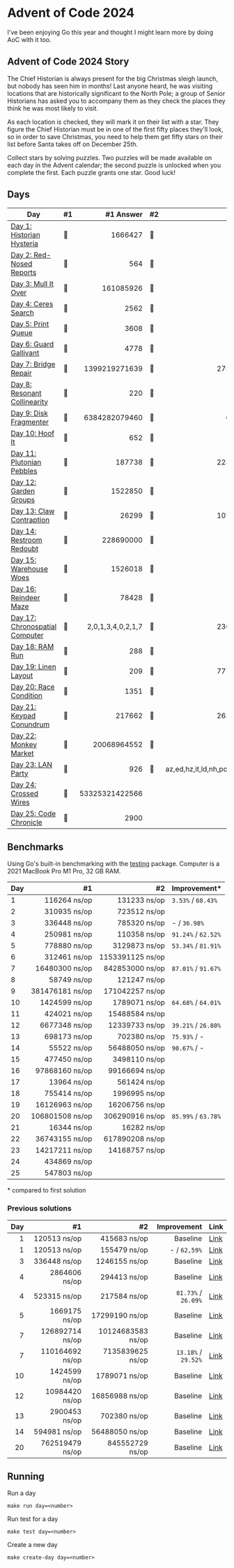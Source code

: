 # Advent of Code 2024

I've been enjoying Go this year and thought I might learn more by doing AoC with it too.

## Advent of Code 2024 Story

The Chief Historian is always present for the big Christmas sleigh launch, but nobody has seen him in months! Last anyone heard, he was visiting locations that are historically significant to the North Pole; a group of Senior Historians has asked you to accompany them as they check the places they think he was most likely to visit.

As each location is checked, they will mark it on their list with a star. They figure the Chief Historian must be in one of the first fifty places they'll look, so in order to save Christmas, you need to help them get fifty stars on their list before Santa takes off on December 25th.

Collect stars by solving puzzles. Two puzzles will be made available on each day in the Advent calendar; the second puzzle is unlocked when you complete the first. Each puzzle grants one star. Good luck!

## Days

| Day                                                                                                                    | #1  |         #1 Answer | #2  |                              #2 Answer |
| ---------------------------------------------------------------------------------------------------------------------- | --- | ----------------: | --- | -------------------------------------: |
| [Day 1: Historian Hysteria](https://github.com/believer/advent-of-code/blob/master/go/2024/puzzles/day01/main.go)      | 🌟  |           1666427 | 🌟  |                               24316233 |
| [Day 2: Red-Nosed Reports](https://github.com/believer/advent-of-code/blob/master/go/2024/puzzles/day02/main.go)       | 🌟  |               564 | 🌟  |                                    604 |
| [Day 3: Mull It Over](https://github.com/believer/advent-of-code/blob/master/go/2024/puzzles/day03/main.go)            | 🌟  |         161085926 | 🌟  |                               82045421 |
| [Day 4: Ceres Search](https://github.com/believer/advent-of-code/blob/master/go/2024/puzzles/day04/main.go)            | 🌟  |              2562 | 🌟  |                                   1902 |
| [Day 5: Print Queue](https://github.com/believer/advent-of-code/blob/master/go/2024/puzzles/day05/main.go)             | 🌟  |              3608 | 🌟  |                                   4922 |
| [Day 6: Guard Gallivant](https://github.com/believer/advent-of-code/blob/master/go/2024/puzzles/day06/main.go)         | 🌟  |              4778 | 🌟  |                                   1618 |
| [Day 7: Bridge Repair](https://github.com/believer/advent-of-code/blob/master/go/2024/puzzles/day07/main.go)           | 🌟  |     1399219271639 | 🌟  |                        275791737999003 |
| [Day 8: Resonant Collinearity](https://github.com/believer/advent-of-code/blob/master/go/2024/puzzles/day08/main.go)   | 🌟  |               220 | 🌟  |                                    813 |
| [Day 9: Disk Fragmenter](https://github.com/believer/advent-of-code/blob/master/go/2024/puzzles/day09/main.go)         | 🌟  |     6384282079460 | 🌟  |                          6408966547049 |
| [Day 10: Hoof It](https://github.com/believer/advent-of-code/blob/master/go/2024/puzzles/day10/main.go)                | 🌟  |               652 | 🌟  |                                   1432 |
| [Day 11: Plutonian Pebbles](https://github.com/believer/advent-of-code/blob/master/go/2024/puzzles/day11/main.go)      | 🌟  |            187738 | 🌟  |                        223767210249237 |
| [Day 12: Garden Groups](https://github.com/believer/advent-of-code/blob/master/go/2024/puzzles/day12/main.go)          | 🌟  |           1522850 | 🌟  |                                 953738 |
| [Day 13: Claw Contraption](https://github.com/believer/advent-of-code/blob/master/go/2024/puzzles/day13/main.go)       | 🌟  |             26299 | 🌟  |                        107824497933339 |
| [Day 14: Restroom Redoubt](https://github.com/believer/advent-of-code/blob/master/go/2024/puzzles/day14/main.go)       | 🌟  |         228690000 | 🌟  |                                   7093 |
| [Day 15: Warehouse Woes](https://github.com/believer/advent-of-code/blob/master/go/2024/puzzles/day15/main.go)         | 🌟  |           1526018 | 🌟  |                                1550677 |
| [Day 16: Reindeer Maze](https://github.com/believer/advent-of-code/blob/master/go/2024/puzzles/day16/main.go)          | 🌟  |             78428 | 🌟  |                                    463 |
| [Day 17: Chronospatial Computer](https://github.com/believer/advent-of-code/blob/master/go/2024/puzzles/day17/main.go) | 🌟  | 2,0,1,3,4,0,2,1,7 | 🌟  |                        236580836040301 |
| [Day 18: RAM Run](https://github.com/believer/advent-of-code/blob/master/go/2024/puzzles/day18/main.go)                | 🌟  |               288 | 🌟  |                                   52,5 |
| [Day 19: Linen Layout](https://github.com/believer/advent-of-code/blob/master/go/2024/puzzles/day19/main.go)           | 🌟  |               209 | 🌟  |                        777669668613191 |
| [Day 20: Race Condition](https://github.com/believer/advent-of-code/blob/master/go/2024/puzzles/day20/main.go)         | 🌟  |              1351 | 🌟  |                                 966130 |
| [Day 21: Keypad Conundrum](https://github.com/believer/advent-of-code/blob/master/go/2024/puzzles/day21/main.go)       | 🌟  |            217662 | 🌟  |                        263617786809000 |
| [Day 22: Monkey Market](https://github.com/believer/advent-of-code/blob/master/go/2024/puzzles/day22/main.go)          | 🌟  |       20068964552 | 🌟  |                                   2246 |
| [Day 23: LAN Party](https://github.com/believer/advent-of-code/blob/master/go/2024/puzzles/day23/main.go)              | 🌟  |               926 | 🌟  | az,ed,hz,it,ld,nh,pc,td,ty,ux,wc,yg,zz |
| [Day 24: Crossed Wires](https://github.com/believer/advent-of-code/blob/master/go/2024/puzzles/day24/main.go)          | 🌟  |    53325321422566 |     |                                        |
| [Day 25: Code Chronicle](https://github.com/believer/advent-of-code/blob/master/go/2024/puzzles/day25/main.go)         | 🌟  |              2900 |     |                                        |

## Benchmarks

Using Go's built-in benchmarking with the [testing](https://pkg.go.dev/testing#hdr-Benchmarks) package. Computer is a 2021 MacBook Pro M1 Pro, 32 GB RAM.

| Day |              #1 |               #2 | Improvement\*       |
| --- | --------------: | ---------------: | ------------------- |
| 1   |    116264 ns/op |     131233 ns/op | `3.53%` / `68.43%`  |
| 2   |    310935 ns/op |     723512 ns/op |                     |
| 3   |    336448 ns/op |     785320 ns/op | - / `36.98%`        |
| 4   |    250981 ns/op |     110358 ns/op | `91.24%` / `62.52%` |
| 5   |    778880 ns/op |    3129873 ns/op | `53.34%` / `81.91%` |
| 6   |    312461 ns/op | 1153391125 ns/op |                     |
| 7   |  16480300 ns/op |  842853000 ns/op | `87.01%` / `91.67%` |
| 8   |     58749 ns/op |     121247 ns/op |                     |
| 9   | 381476181 ns/op |  171042257 ns/op |                     |
| 10  |   1424599 ns/op |    1789071 ns/op | `64.68%` / `64.01%` |
| 11  |    424021 ns/op |   15488584 ns/op |                     |
| 12  |   6677348 ns/op |   12339733 ns/op | `39.21%` / `26.80%` |
| 13  |    698173 ns/op |     702380 ns/op | `75.93%` / -        |
| 14  |     55522 ns/op |   56488050 ns/op | `90.67%` / -        |
| 15  |    477450 ns/op |    3498110 ns/op |                     |
| 16  |  97868160 ns/op |   99166694 ns/op |                     |
| 17  |     13964 ns/op |     561424 ns/op |                     |
| 18  |    755414 ns/op |    1996995 ns/op |                     |
| 19  |  16126963 ns/op |   16206756 ns/op |                     |
| 20  | 106801508 ns/op |  306290916 ns/op | `85.99%` / `63.78%` |
| 21  |     16344 ns/op |      16282 ns/op |                     |
| 22  |  36743155 ns/op |  617890208 ns/op |                     |
| 23  |  14217211 ns/op |   14168757 ns/op |                     |
| 24  |    434869 ns/op |                  |                     |
| 25  |    547803 ns/op |                  |                     |

\* compared to first solution

### Previous solutions

| Day |              #1 |                #2 |         Improvement | Link                                                                                                                           |
| --: | --------------: | ----------------: | ------------------: | ------------------------------------------------------------------------------------------------------------------------------ |
|   1 |    120513 ns/op |      415683 ns/op |            Baseline | [Link](https://github.com/believer/advent-of-code/blob/47447cc17fffe6994d4b54c4cb815e698b3f5605/go/2024/puzzles/day01/main.go) |
|   1 |    120513 ns/op |      155479 ns/op |        - / `62,59%` | [Link](https://github.com/believer/advent-of-code/blob/ea42592462771b74de87eae6bea9c0ca892a4499/go/2024/puzzles/day01/main.go) |
|   3 |    336448 ns/op |     1246155 ns/op |            Baseline | [Link](https://github.com/believer/advent-of-code/blob/461c2dd40039c27102aa1790c650decb79d4f549/go/2024/puzzles/day03/main.go) |
|   4 |   2864606 ns/op |      294413 ns/op |            Baseline | [Link](https://github.com/believer/advent-of-code/blob/99909bb30f82cda079471134452d886a0eb6266f/go/2024/puzzles/day04/main.go) |
|   4 |    523315 ns/op |      217584 ns/op | `81.73%` / `26.09%` | [Link](https://github.com/believer/advent-of-code/blob/431059e6b64faba3bc67c293b57ae299d3525bb9/go/2024/puzzles/day04/main.go) |
|   5 |   1669175 ns/op |    17299190 ns/op |            Baseline | [Link](https://github.com/believer/advent-of-code/blob/1db858ae3d391319511787d8935c76eecdf6b22f/go/2024/puzzles/day05/main.go) |
|   7 | 126892714 ns/op | 10124683583 ns/op |            Baseline | [Link](https://github.com/believer/advent-of-code/blob/dd735747021ce43ca3a7427c529813139737271e/go/2024/puzzles/day07/main.go) |
|   7 | 110164692 ns/op |  7135839625 ns/op | `13.18%` / `29.52%` | [Link](https://github.com/believer/advent-of-code/blob/640d9604dfefa71f7bfef876750f378bd1a58a8b/go/2024/puzzles/day07/main.go) |
|  10 |   1424599 ns/op |     1789071 ns/op |            Baseline | [Link](https://github.com/believer/advent-of-code/blob/431059e6b64faba3bc67c293b57ae299d3525bb9/go/2024/puzzles/day10/main.go) |
|  12 |  10984420 ns/op |    16856988 ns/op |            Baseline | [Link](https://github.com/believer/advent-of-code/blob/7a220ed0e6deae74d0a293615e6348e6ce1a9a22/go/2024/puzzles/day12/main.go) |
|  13 |   2900453 ns/op |      702380 ns/op |            Baseline | [Link](https://github.com/believer/advent-of-code/blob/0cf31064eb05f384cebe45cbeaf80ba90e0947ce/go/2024/puzzles/day13/main.go) |
|  14 |    594981 ns/op |    56488050 ns/op |            Baseline | [Link](https://github.com/believer/advent-of-code/blob/a3f28eb2691d3e4be60ec56ab7f699332a2b3d31/go/2024/puzzles/day14/main.go) |
|  20 | 762519479 ns/op |   845552729 ns/op |            Baseline | [Link](https://github.com/believer/advent-of-code/blob/305eba9ced6b40ecce606cf19f7cb9fc00e5ed73/go/2024/puzzles/day20/main.go) |

## Running

Run a day

```
make run day=<number>
```

Run test for a day

```
make test day=<number>
```

Create a new day

```
make create-day day=<number>
```
